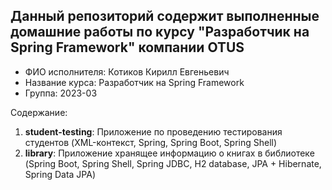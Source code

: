 ## Данный репозиторий содержит выполненные домашние работы по курсу "Разработчик на Spring Framework" компании OTUS
* ФИО исполнителя: Котиков Кирилл Евгеньевич
* Название курса: Разработчик на Spring Framework
* Группа: 2023-03

Содержание:
1) __student-testing__: Приложение по проведению тестирования студентов (XML-контекст, Spring, Spring Boot, Spring Shell)
2) __library__: Приложение хранящее информацию о книгах в библиотеке (Spring Boot, Spring Shell, Spring JDBC, H2 database, JPA + Hibernate, Spring Data JPA)